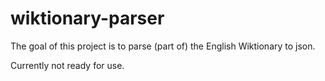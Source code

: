 # wiktionary-parser


The goal of this project is to parse (part of) the English Wiktionary to json.

Currently not ready for use.
